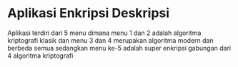 # Aplikasi Enkripsi Deskripsi
Aplikasi terdiri dari 5 menu dimana menu 1 dan 2 adalah algoritma kriptografi klasik dan menu 3 dan 4 merupakan algoritma modern dan berbeda semua sedangkan menu ke-5 adalah super enkripsi gabungan dari 4 algoritma kriptografi
